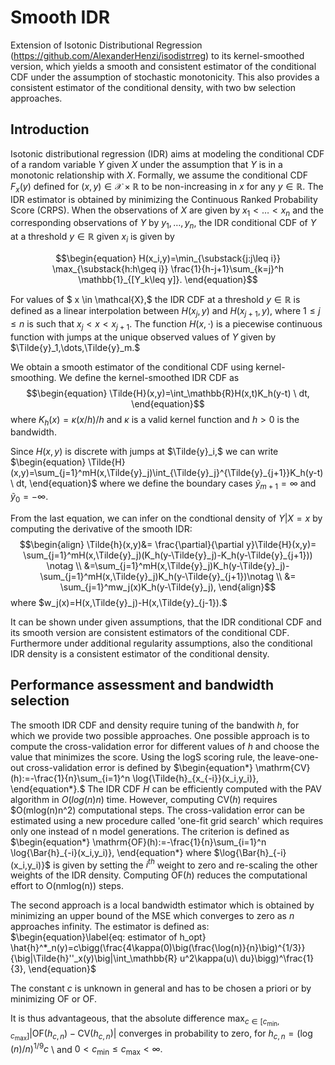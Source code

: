 # Smooth IDR
Extension of Isotonic Distributional Regression (https://github.com/AlexanderHenzi/isodistrreg) to its kernel-smoothed version, which yields a smooth and consistent estimator of the conditional CDF under the assumption of stochastic monotonicity. This also provides a consistent estimator of the conditional density, with two bw selection approaches.

## Introduction

Isotonic distributional regression (IDR) aims at modeling the conditional CDF of a random variable $Y$ given $X$ under the assumption that $Y$ is in a monotonic relationship with $X.$ Formally, we assume the conditional CDF $F_x(y)$ defined for $(x,y) \in \mathcal{X}\times \mathbb{R}$ to be non-increasing in $x$ for any $y \in \mathbb{R}.$
The IDR estimator is obtained by minimizing the Continuous Ranked Probability Score (CRPS).
When the observations of $X$ are given by $x_1 < \dots < x_n$ and the corresponding observations of $Y$ by $y_1,\dots,y_n,$ the IDR conditional CDF of $Y$ at a threshold $y \in \mathbb{R}$ given $x_i$ is given by

$$\begin{equation}
    H(x_i,y)=\min_{\substack{j:j\leq i}} \max_{\substack{h:h\geq i}} \frac{1}{h-j+1}\sum_{k=j}^h \mathbb{1}_{[Y_k\leq y]}.
\end{equation}$$

For values of $ x \in \mathcal{X},$ the IDR CDF at a threshold $y \in \mathbb{R}$ is defined as a linear interpolation between $H(x_j,y)$ and $H(x_{j+1},y),$ where $1\leq j\leq n$ is such that 
$x_j <x<x_{j+1}.$ 
The function $H(x,\cdot)$ is a piecewise continuous function with jumps at the unique observed values of $Y$ given by $\Tilde{y}_1,\dots,\Tilde{y}_m.$

We obtain a smooth estimator of the conditional CDF using kernel-smoothing. We define the kernel-smoothed IDR CDF as 
$$\begin{equation}
        \Tilde{H}(x,y)=\int_\mathbb{R}H(x,t)K_h(y-t) \ dt,
    \end{equation}$$
where $K_h(x)=\kappa(x/h)/h$ and $\kappa$ is a valid kernel function and $h>0$ is the bandwidth.

Since $H(x,y)$ is discrete with jumps at $\Tilde{y}_i,$ we can write $\begin{equation}
    \Tilde{H}(x,y)=\sum_{j=1}^mH(x,\Tilde{y}_j)\int_{\Tilde{y}_j}^{\Tilde{y}_{j+1}}K_h(y-t) \ dt,
\end{equation}$
where we define the boundary cases $\tilde{y}_{m+1} = \infty$ and $\tilde{y}_0 = -\infty.$

From the last equation, we can infer on the condtional density of $Y|X=x$ by computing the derivative of the smooth IDR:
$$\begin{align}
    \Tilde{h}(x,y)&= \frac{\partial}{\partial y}\Tilde{H}(x,y)= \sum_{j=1}^mH(x,\Tilde{y}_j)(K_h(y-\Tilde{y}_j)-K_h(y-\Tilde{y}_{j+1})) \notag \\
    &=\sum_{j=1}^mH(x,\Tilde{y}_j)K_h(y-\Tilde{y}_j)-\sum_{j=1}^mH(x,\Tilde{y}_j)K_h(y-\Tilde{y}_{j+1})\notag \\
    &= \sum_{j=1}^mw_j(x)K_h(y-\Tilde{y}_j),
\end{align}$$
where $w_j(x)=H(x,\Tilde{y}_j)-H(x,\Tilde{y}_{j-1}).$

It can be shown under given assumptions, that the IDR conditional CDF and its smooth version are consistent estimators of the conditional CDF. Furthermore under additional regularity assumptions, also the conditional IDR density is a consistent estimator of the conditional density.

## Performance assessment and bandwidth selection

The smooth IDR CDF and density require tuning of the bandwith $h,$ for which we provide two possible approaches.
One possible approach is to compute the cross-validation error for different values of $h$ and choose the value that minimizes the score. Using the $\mathrm{logS}$ scoring rule, the leave-one-out cross-validation error is defined by 
$\begin{equation*}
    \mathrm{CV}(h):=-\frac{1}{n}\sum_{i=1}^n \log{\Tilde{h}_{x_{-i}}(x_i,y_i)},
\end{equation*}.$ 
The IDR CDF $H$ can be efficiently computed with the PAV algorithm in $O(log(n)n)$ time. However, computing $\mathrm{CV}(h)$
requires $O(mlog(n)n^2) computational steps. The cross-validation error can be estimated using a new procedure called 'one-fit grid search' which requires only one instead of n model generations. 
The criterion is defined as $\begin{equation*}
    \mathrm{OF}(h):=-\frac{1}{n}\sum_{i=1}^n \log{\Bar{h}_{-i}(x_i,y_i)},
\end{equation*}
where $\log{\Bar{h}_{-i}(x_i,y_i)}$ is given by setting the $i^{th}$ weight to zero and re-scaling the other weights of the IDR density. 
Computing $\mathrm{OF}(h)$ reduces the computational effort to O(nmlog(n)) steps.

The second approach is a local bandwidth estimator which is obtained by minimizing an upper bound of the $\mathrm{MSE}$ which converges to zero as $n$ approaches infinity. The estimator is defined as:
 $\begin{equation}\label{eq: estimator of h_opt}
    \hat{h}^*_n(y)=c\bigg(\frac{4\kappa(0)\big(\frac{\log(n)}{n}\big)^{1/3}}{\big|\Tilde{h}''_x(y)\big|\int_\mathbb{R} u^2\kappa(u)\ du}\bigg)^\frac{1}{3},
\end{equation}$ 


The constant $c$ is unknown in general and has to be chosen a priori or by minimizing $\mathrm{OF}$ or $\mathrm{OF}.$

It is thus advantageous, that the absolute difference $\max_{c \in [c_{\min}, c_{\max}]}|\mathrm{OF}(h_{c,n}) - \mathrm{CV}(h_{c,n})|$ converges in probability to zero, for $h_{c,n}=(\log(n)/n)^{1/9} c$ \ and  $0<c_{\min}\leq c_{\max}<\infty.$





  
